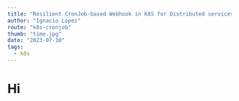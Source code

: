 ```yaml
---
title: "Resilient CronJob-based Webhook in K8S for Distributed services"
author: "Ignacio Lopez"
route: "k8s-cronjob"
thumb: "time.jpg"
date: "2023-07-10"
tags:
  - k8s
---
```

# Hi